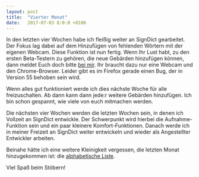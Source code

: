 ```yaml
---
layout: post
title:  "Vierter Monat"
date:   2017-07-03 8:0:0 +0100
---
```

In den letzten vier Wochen habe ich fleißig weiter
an SignDict gearbeitet. Der Fokus lag dabei auf dem
Hinzufügen von fehlenden Wörtern mit der eigenen
Webcam. Diese Funktion ist nun fertig. Wenn Ihr
Lust habt, zu den ersten Beta-Testern zu gehören,
die neue Gebärden hinzufügen können, dann meldet
Euch doch bitte [bei mir](https://beta.signdict.org/contact).
Ihr braucht dazu nur eine Webcam und den Chrome-Browser. Leider
gibt es im Firefox gerade einen Bug, der in Version 55 behoben
sein wird.

Wenn alles gut funktioniert werde ich dies nächste Woche für
alle freizuschalten. Ab dann kann dann jede:r weitere
Gebärden hinzufügen. Ich bin schon gespannt, wie viele von euch
mitmachen werden.

Die nächsten vier Wochen werden die letzten Wochen sein, in denen
ich Vollzeit an SignDict entwickle. Der Schwerpunkt wird hierbei
die Aufnahme-Funktion sein und ein paar kleinere Komfort-Funktionen.
Danach werde ich in meiner Freizeit an SignDict weiter entwickeln und
wieder als Angestellter Entwickler arbeiten.

Beinahe hätte ich eine weitere Kleinigkeit vergessen, die letzten
Monat hinzugekommen ist:
die [alphabetische Liste](https://beta.signdict.org/entry).

Viel Spaß beim Stöbern!
